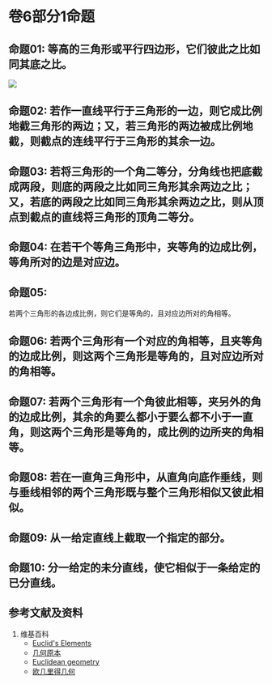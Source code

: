 # 卷6部分1命题

## 命题01: 等高的三角形或平行四边形，它们彼此之比如同其底之比。
![](/images/欧几里得几何/欧几里得元素中典型的几何实验/卷6部分1命题/1a1.jpg)

## 命题02: 若作一直线平行于三角形的一边，则它成比例地截三角形的两边；又，若三角形的两边被成比例地截，则截点的连线平行于三角形的其余一边。

## 命题03: 若将三角形的一个角二等分，分角线也把底截成两段，则底的两段之比如同三角形其余两边之比；又，若底的两段之比如同三角形其余两边之比，则从顶点到截点的直线将三角形的顶角二等分。

## 命题04: 在若干个等角三角形中，夹等角的边成比例，等角所对的边是对应边。

## 命题05: 
若两个三角形的各边成比例，则它们是等角的，且对应边所对的角相等。

## 命题06: 若两个三角形有一个对应的角相等，且夹等角的边成比例，则这两个三角形是等角的，且对应边所对的角相等。

## 命题07: 若两个三角形有一个角彼此相等，夹另外的角的边成比例，其余的角要么都小于要么都不小于一直角，则这两个三角形是等角的，成比例的边所夹的角相等。

## 命题08: 若在一直角三角形中，从直角向底作垂线，则与垂线相邻的两个三角形既与整个三角形相似又彼此相似。

## 命题09: 从一给定直线上截取一个指定的部分。

## 命题10: 分一给定的未分直线，使它相似于一条给定的已分直线。

## 参考文献及资料

1. 维基百科
	- [Euclid's Elements](https://en.wikipedia.org/wiki/Euclid%27s_Elements) 
	- [几何原本](https://zh.wikipedia.org/wiki/%E5%87%A0%E4%BD%95%E5%8E%9F%E6%9C%AC) 
	- [Euclidean geometry](https://en.wikipedia.org/wiki/Euclidean_geometry) 
	- [欧几里得几何](https://zh.wikipedia.org/wiki/%E6%AC%A7%E5%87%A0%E9%87%8C%E5%BE%97%E5%87%A0%E4%BD%95) 



